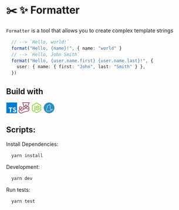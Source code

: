 # ✂️ ✨ Formatter

`Formatter` is a tool that allows you to create complex template strings

```ts
  // --> `Hello, world!`
  format("Hello, {name}!", { name: "world" }
  // --> `Hello, John Smith`
  format("Hello, {user.name.first} {user.name.last}!", {
    user: { name: { first: "John", last: "Smith" } },
  })
```

## Build with

<div>
    <img src=https://raw.githubusercontent.com/devicons/devicon/master/icons/typescript/typescript-plain.svg alt="Typescript" width="30" height="30"/>
    <img src=https://raw.githubusercontent.com/devicons/devicon/master/icons/jest/jest-plain.svg alt="Jest" width="30" height="30"/>
    <img src=https://raw.githubusercontent.com/devicons/devicon/master/icons/nodejs/nodejs-plain.svg alt="Node.js" width="30" height="30"/>
    <img src=https://raw.githubusercontent.com/devicons/devicon/master/icons/yarn/yarn-original.svg alt="Yarn" width="30" height="30"/>
</div>

## Scripts:

Install Dependencies:

```bash
  yarn install
```

Development:

```bash
  yarn dev
```

Run tests:

```bash
  yarn test
```
